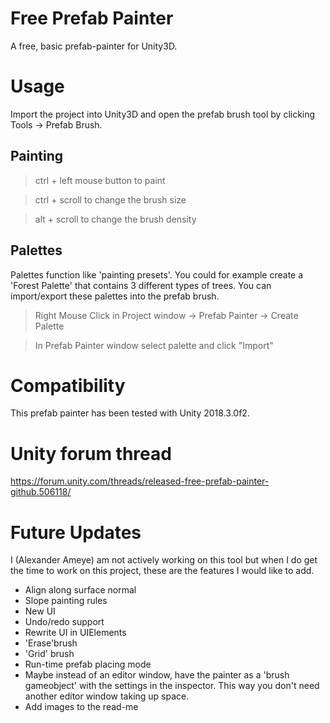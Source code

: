 
# Free Prefab Painter
A free, basic prefab-painter for Unity3D.

# Usage

Import the project into Unity3D and open the prefab brush tool by clicking Tools -> Prefab Brush.

## Painting

> ctrl + left mouse button to paint

> ctrl + scroll to change the brush size

> alt + scroll to change the brush density


## Palettes

Palettes function like 'painting presets'. You could for example create a 'Forest Palette' that contains 3 different types of trees.
You can import/export these palettes into the prefab brush.

> Right Mouse Click in Project window -> Prefab Painter -> Create Palette

> In Prefab Painter window select palette and click "Import"

# Compatibility
This prefab painter has been tested with Unity 2018.3.0f2.

# Unity forum thread
https://forum.unity.com/threads/released-free-prefab-painter-github.506118/

# Future Updates
I (Alexander Ameye) am not actively working on this tool but when I do get the time to work on this project, these are the features I would like to add.

- Align along surface normal
- Slope painting rules
- New UI
- Undo/redo support
- Rewrite UI in UIElements
- 'Erase'brush
- 'Grid' brush
- Run-time prefab placing mode
- Maybe instead of an editor window, have the painter as a 'brush gameobject' with the settings in the inspector. This way you don't need another editor window taking up space.
- Add images to the read-me


